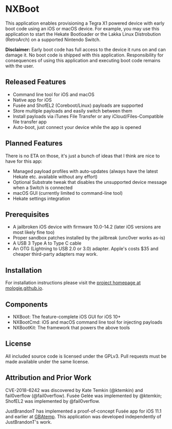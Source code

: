 # NXBoot

This application enables provisioning a Tegra X1 powered device with early boot code using an iOS or macOS device. For example, you may use this application to start the Hekate Bootloader or the Lakka Linux Distrobution (RetroArch) on a supported Nintendo Switch.

**Disclaimer:** Early boot code has full access to the device it runs on and can damage it. No boot code is shipped with this application. Responsibility for consequences of using this application and executing boot code remains with the user.

## Released Features

* Command line tool for iOS and macOS
* Native app for iOS
* Fusée and ShofEL2 (Coreboot/Linux) payloads are supported
* Store multiple payloads and easily switch between them
* Install payloads via iTunes File Transfer or any iCloud/Files-Compatible file transfer app
* Auto-boot, just connect your device while the app is opened

## Planned Features

There is no ETA on those, it's just a bunch of ideas that I think are nice to have for this app:

* Managed payload profiles with auto-updates (always have the latest Hekate etc. available without any effort)
* Optional Substrate tweak that disables the unsupported device message when a Switch is connected
* macOS GUI (currently limited to command-line tool)
* Hekate settings integration

## Prerequisites

* A jailbroken iOS device with firmware 10.0-14.2 (later iOS versions are most likely fine too)
* Proper sandbox patches installed by the jailbreak (unc0ver works as-is)
* A USB 3 Type A to Type C cable
* An OTG (Lightning to USB 2.0 or 3.0) adapter. Apple's costs $35 and cheaper third-party adapters may work.

## Installation

For installation instructions please visit the [project homepage at mologie.github.io](https://mologie.github.io/nxboot/).

## Components

* NXBoot: The feature-complete iOS GUI for iOS 10+
* NXBootCmd: iOS and macOS command line tool for injecting payloads
* NXBootKit: The framework that powers the above tools

## License

All included source code is licensed under the GPLv3. Pull requests must be made available under the same license.

## Attribution and Prior Work

CVE-2018-6242 was discovered by Kate Temkin (@ktemkin) and fail0verflow (@fail0verflow). Fusée Gelée was implemented by @ktemkin; ShofEL2 was implemented by @fail0verflow.

JustBrandonT has implemented a proof-of-concept Fusée app for iOS 11.1 and earlier at [GBAtemp](https://gbatemp.net/threads/payload-loader-for-ios.504799/). This application was developed independently of JustBrandonT's work.
